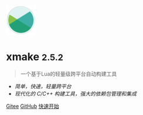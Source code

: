 <img src="/assets/img/logo.svg" width="16%" />

# xmake <small>2.5.2</small>

> 一个基于Lua的轻量级跨平台自动构建工具

- *简单，快速，轻量跨平台*
- *现代化的 C/C++ 构建工具，强大的依赖包管理和集成*

[Gitee](https://gitee.com/tboox/xmake/)
[GitHub](https://github.com/xmake-io/xmake/)
[快速开始](/zh-cn/getting_started)
